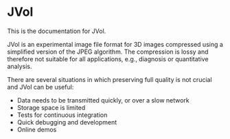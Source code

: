 # JVol

This is the documentation for JVol.

JVol is an experimental image file format for 3D images compressed using a simplified version of the JPEG algorithm.
The compression is lossy and therefore not suitable for all applications, e.g., diagnosis or quantitative analysis.

There are several situations in which preserving full quality is not crucial and JVol can be useful:

- Data needs to be transmitted quickly, or over a slow network
- Storage space is limited
- Tests for continuous integration
- Quick debugging and development
- Online demos
